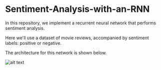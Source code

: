 # Sentiment-Analysis-with-an-RNN
In this repository, we implement a recurrent neural network that performs sentiment analysis.

Here we'll use a dataset of movie reviews, accompanied by sentiment labels: positive or negative.

The architecture for this network is shown below.

![alt text](https://raw.githubusercontent.com/udacity/deep-learning-v2-pytorch/57efe0acdc121b803e0600ad0e6a82b65793849e/sentiment-rnn/assets/network_diagram.png)
